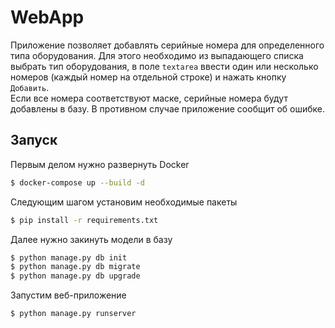 # WebApp
Приложение позволяет добавлять серийные номера для определенного типа оборудования.
Для этого необходимо из выпадающего списка выбрать тип оборудования, в поле `textarea`
ввести один или несколько номеров (каждый номер на отдельной строке) 
и нажать кнопку `Добавить`.  
Если все номера соответствуют маске, серийные номера будут добавлены в базу.
В противном случае приложение сообщит об ошибке.

## Запуск
Первым делом нужно развернуть Docker
```bash
$ docker-compose up --build -d
```
Следующим шагом установим необходимые пакеты
```bash
$ pip install -r requirements.txt
```
Далее нужно закинуть модели в базу
```bash
$ python manage.py db init
$ python manage.py db migrate
$ python manage.py db upgrade
```
Запустим веб-приложение
```bash
$ python manage.py runserver
```